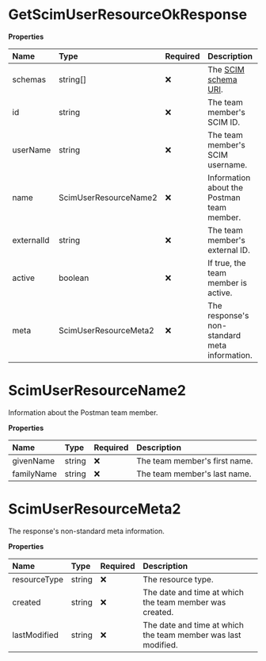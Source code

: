 # GetScimUserResourceOkResponse

**Properties**

| Name       | Type                  | Required | Description                                                              |
| :--------- | :-------------------- | :------- | :----------------------------------------------------------------------- |
| schemas    | string[]              | ❌       | The [SCIM schema URI](https://www.iana.org/assignments/scim/scim.xhtml). |
| id         | string                | ❌       | The team member's SCIM ID.                                               |
| userName   | string                | ❌       | The team member's SCIM username.                                         |
| name       | ScimUserResourceName2 | ❌       | Information about the Postman team member.                               |
| externalId | string                | ❌       | The team member's external ID.                                           |
| active     | boolean               | ❌       | If true, the team member is active.                                      |
| meta       | ScimUserResourceMeta2 | ❌       | The response's non-standard meta information.                            |

# ScimUserResourceName2

Information about the Postman team member.

**Properties**

| Name       | Type   | Required | Description                   |
| :--------- | :----- | :------- | :---------------------------- |
| givenName  | string | ❌       | The team member's first name. |
| familyName | string | ❌       | The team member's last name.  |

# ScimUserResourceMeta2

The response's non-standard meta information.

**Properties**

| Name         | Type   | Required | Description                                                   |
| :----------- | :----- | :------- | :------------------------------------------------------------ |
| resourceType | string | ❌       | The resource type.                                            |
| created      | string | ❌       | The date and time at which the team member was created.       |
| lastModified | string | ❌       | The date and time at which the team member was last modified. |

<!-- This file was generated by liblab | https://liblab.com/ -->
